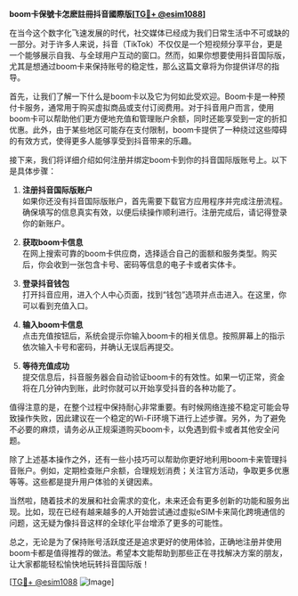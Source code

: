 **boom卡保號卡怎麽註冊抖音國際版[[TG💪+ @esim1088](https://t.me/s/esim1088)]**

在当今这个数字化飞速发展的时代，社交媒体已经成为我们日常生活中不可或缺的一部分。对于许多人来说，抖音（TikTok）不仅仅是一个短视频分享平台，更是一个能够展示自我、与全球用户互动的窗口。然而，如果你想要使用抖音国际版，尤其是想通过boom卡来保持账号的稳定性，那么这篇文章将为你提供详尽的指导。

首先，让我们了解一下什么是boom卡以及它为何如此受欢迎。Boom卡是一种预付卡服务，通常用于购买虚拟商品或支付订阅费用。对于抖音用户而言，使用boom卡可以帮助他们更方便地充值和管理账户余额，同时还能享受到一定的折扣优惠。此外，由于某些地区可能存在支付限制，boom卡提供了一种绕过这些障碍的有效方式，使得更多人能够享受到抖音带来的乐趣。

接下来，我们将详细介绍如何注册并绑定boom卡到你的抖音国际版账号上。以下是具体步骤：

1. **注册抖音国际版账户**  
   如果你还没有抖音国际版账户，首先需要下载官方应用程序并完成注册流程。确保填写的信息真实有效，以便后续操作顺利进行。注册完成后，请记得登录你的新账户。

2. **获取boom卡信息**  
   在网上搜索可靠的boom卡供应商，选择适合自己的面额和服务类型。购买后，你会收到一张包含卡号、密码等信息的电子卡或者实体卡。

3. **登录抖音钱包**  
   打开抖音应用，进入个人中心页面，找到“钱包”选项并点击进入。在这里，你可以看到充值入口。

4. **输入boom卡信息**  
   点击充值按钮后，系统会提示你输入boom卡的相关信息。按照屏幕上的指示依次输入卡号和密码，并确认无误后再提交。

5. **等待充值成功**  
   提交信息后，抖音服务器会自动验证boom卡的有效性。如果一切正常，资金将在几分钟内到账，此时你就可以开始享受抖音的各种功能了。

值得注意的是，在整个过程中保持耐心非常重要。有时候网络连接不稳定可能会导致操作失败，因此建议在一个稳定的Wi-Fi环境下进行上述步骤。另外，为了避免不必要的麻烦，请务必从正规渠道购买boom卡，以免遇到假卡或者其他安全问题。

除了上述基本操作之外，还有一些小技巧可以帮助你更好地利用boom卡来管理抖音账户。例如，定期检查账户余额，合理规划消费；关注官方活动，争取更多优惠等等。这些都是提升用户体验的关键因素。

当然啦，随着技术的发展和社会需求的变化，未来还会有更多创新的功能和服务出现。比如，现在已经有越来越多的人开始尝试通过虚拟eSIM卡来简化跨境通信的问题，这无疑为像抖音这样的全球化平台增添了更多的可能性。

总之，无论是为了保持账号活跃度还是追求更好的使用体验，正确地注册并使用boom卡都是值得推荐的做法。希望本文能帮助到那些正在寻找解决方案的朋友，让大家都能轻松愉快地玩转抖音国际版！

[[TG💪+ @esim1088](https://t.me/s/esim1088) ![Image](https://i.postimg.cc/4NQfJmqS/Snipaste-2025-05-13-00-14-12.png)]